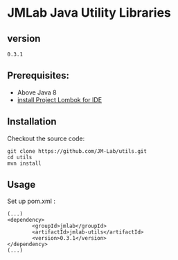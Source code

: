 JMLab Java Utility Libraries
============================
## version
	0.3.1

## Prerequisites:
* Above Java 8
* [install Project Lombok for IDE](https://projectlombok.org/download.html)

## Installation

Checkout the source code:

    git clone https://github.com/JM-Lab/utils.git
    cd utils
    mvn install

## Usage
Set up pom.xml :

    (...)
    <dependency>
			<groupId>jmlab</groupId>
			<artifactId>jmlab-utils</artifactId>
			<version>0.3.1</version>
	</dependency>
    (...)
